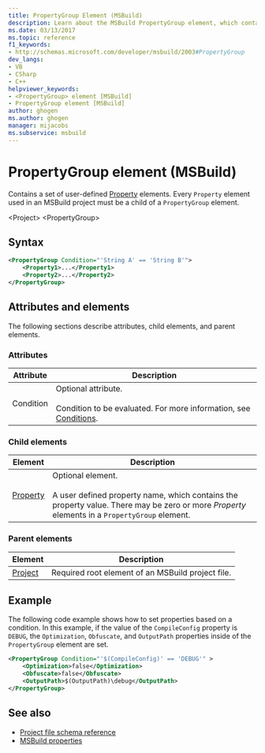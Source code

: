 ```yaml
---
title: PropertyGroup Element (MSBuild)
description: Learn about the MSBuild PropertyGroup element, which contains a set of user-defined Property elements.
ms.date: 03/13/2017
ms.topic: reference
f1_keywords:
- http://schemas.microsoft.com/developer/msbuild/2003#PropertyGroup
dev_langs:
- VB
- CSharp
- C++
helpviewer_keywords:
- <PropertyGroup> element [MSBuild]
- PropertyGroup element [MSBuild]
author: ghogen
ms.author: ghogen
manager: mijacobs
ms.subservice: msbuild
---
```

# PropertyGroup element (MSBuild)

Contains a set of user-defined [Property](../msbuild/property-element-msbuild.md) elements. Every `Property` element used in an MSBuild project must be a child of a `PropertyGroup` element.

 \<Project>
 \<PropertyGroup>

## Syntax

```xml
<PropertyGroup Condition="'String A' == 'String B'">
    <Property1>...</Property1>
    <Property2>...</Property2>
</PropertyGroup>
```

## Attributes and elements

 The following sections describe attributes, child elements, and parent elements.

### Attributes

|Attribute|Description|
|---------------|-----------------|
|Condition|Optional attribute.<br /><br /> Condition to be evaluated. For more information, see [Conditions](../msbuild/msbuild-conditions.md).|

### Child elements

|Element|Description|
|-------------|-----------------|
|[Property](../msbuild/property-element-msbuild.md)|Optional element.<br /><br /> A user defined property name, which contains the property value. There may be zero or more *Property* elements in a `PropertyGroup` element.|

### Parent elements

| Element | Description |
| - | - |
| [Project](../msbuild/project-element-msbuild.md) | Required root element of an MSBuild project file. |

## Example

 The following code example shows how to set properties based on a condition. In this example, if the value of the `CompileConfig` property is `DEBUG`, the `Optimization`, `Obfuscate`, and `OutputPath` properties inside of the `PropertyGroup` element are set.

```xml
<PropertyGroup Condition="'$(CompileConfig)' == 'DEBUG'" >
    <Optimization>false</Optimization>
    <Obfuscate>false</Obfuscate>
    <OutputPath>$(OutputPath)\debug</OutputPath>
</PropertyGroup>
```

## See also

- [Project file schema reference](../msbuild/msbuild-project-file-schema-reference.md)
- [MSBuild properties](../msbuild/msbuild-properties.md)
